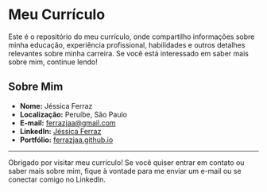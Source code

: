 # Meu Currículo

Este é o repositório do meu currículo, onde compartilho informações sobre minha educação, experiência profissional, habilidades e outros detalhes relevantes sobre minha carreira. Se você está interessado em saber mais sobre mim, continue lendo!

## Sobre Mim

- **Nome:** Jéssica Ferraz
- **Localização:** Peruíbe, São Paulo
- **E-mail:** ferrazjaa@gmail.com
- **LinkedIn:** [Jéssica Ferraz](https://www.linkedin.com/in//ferrazjaa/)
- **Portfólio:** [ferrazjaa.github.io]("https://ferrazjaa.github.io/)


---

Obrigado por visitar meu currículo! Se você quiser entrar em contato ou saber mais sobre mim, fique à vontade para me enviar um e-mail ou se conectar comigo no LinkedIn.
